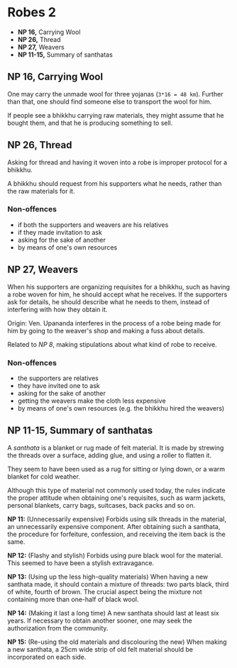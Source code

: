 # Robes 2

-   **NP 16,** Carrying Wool
-   **NP 26,** Thread
-   **NP 27,** Weavers
-   **NP 11-15,** Summary of santhatas

## NP 16, Carrying Wool

One may carry the unmade wool for three yojanas (`3*16 = 48 km`). Further than
that, one should find someone else to transport the wool for him.

If people see a bhikkhu carrying raw materials, they might assume that he bought them,
and that he is producing something to sell.

## NP 26, Thread

Asking for thread and having it woven into a robe is improper protocol for a
bhikkhu.

A bhikkhu should request from his supporters what he needs, rather than the raw
materials for it.

### Non-offences

- if both the supporters and weavers are his relatives
- if they made invitation to ask
- asking for the sake of another
- by means of one's own resources

## NP 27, Weavers

When his supporters are organizing requisites for a bhikkhu, such as having a
robe woven for him, he should accept what he receives. If the supporters ask for
details, he should describe what he needs to them, instead of interfering with
how they obtain it.

Origin: Ven. Upananda interferes in the process of a robe being made for him by
going to the weaver's shop and making a fuss about details.

Related to *NP 8*, making stipulations about what kind of robe to receive.

### Non-offences

- the supporters are relatives
- they have invited one to ask
- asking for the sake of another
- getting the weavers make the cloth less expensive
- by means of one's own resources (e.g. the bhikkhu hired the weavers)

## NP 11-15, Summary of santhatas

A *santhata* is a blanket or rug made of felt material. It is made by strewing
the threads over a surface, adding glue, and using a roller to flatten it.

They seem to have been used as a rug for sitting or lying down, or a warm
blanket for cold weather.

Although this type of material not commonly used today, the rules indicate the
proper attitude when obtaining one's requisites, such as warm jackets, personal
blankets, carry bags, suitcases, back packs and so on.

**NP 11:** (Unnecessarily expensive) Forbids using silk threads in the material,
an unnecessarily expensive component. After obtaining such a santhata, the
procedure for forfeiture, confession, and receiving the item back is the same.

**NP 12:** (Flashy and stylish) Forbids using pure black wool for the material.
This seemed to have been a stylish extravagance.

**NP 13:** (Using up the less high-quality materials) When having a new santhata
made, it should contain a mixture of threads: two parts black, third of white,
fourth of brown. The crucial aspect being the mixture not containing more than
one-half of black wool.

**NP 14:** (Making it last a long time) A new santhata should last at least six
years. If necessary to obtain another sooner, one may seek the authorization
from the community.

**NP 15:** (Re-using the old materials and discolouring the new) When making a
new santhata, a 25cm wide strip of old felt material should be incorporated on
each side.

